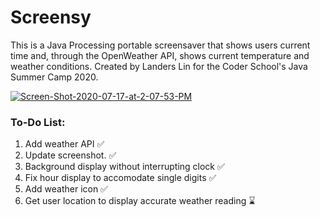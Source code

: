 # Screensy
This is a Java Processing portable screensaver that shows users current time and, through the OpenWeather API, shows current temperature and weather conditions. Created by Landers Lin for the Coder School's Java Summer Camp 2020.


<a href="https://ibb.co/k1nSrTK"><img src="https://i.ibb.co/QdBKqV9/Screen-Shot-2020-07-17-at-2-07-53-PM.png" alt="Screen-Shot-2020-07-17-at-2-07-53-PM" border="0"></a>
### To-Do List:

1. Add weather API ✅
2. Update screenshot. ✅
3. Background display without interrupting clock ✅
4. Fix hour display to accomodate single digits ✅
5. Add weather icon ✅
6. Get user location to display accurate weather reading ⌛️
